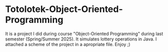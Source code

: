 # Totolotek-Object-Oriented-Programming
It is a project I did during course "Object-Oriented Programming" during last semester (Spring/Summer 2025). It simulates lottery operations in Java. I attached a scheme of the project in a apropriate file. Enjoy ;)
